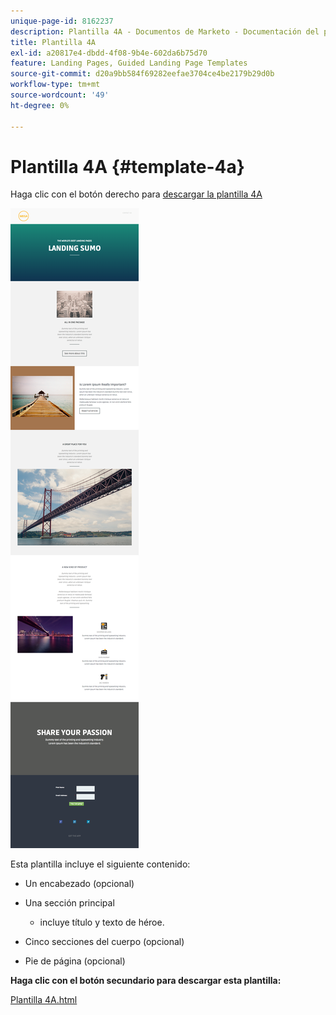 ```yaml
---
unique-page-id: 8162237
description: Plantilla 4A - Documentos de Marketo - Documentación del producto
title: Plantilla 4A
exl-id: a20817e4-dbdd-4f08-9b4e-602da6b75d70
feature: Landing Pages, Guided Landing Page Templates
source-git-commit: d20a9bb584f69282eefae3704ce4be2179b29d0b
workflow-type: tm+mt
source-wordcount: '49'
ht-degree: 0%

---
```


# Plantilla 4A {#template-4a}

Haga clic con el botón derecho para [descargar la plantilla 4A](https://experienceleague.adobe.com/landing/marketo/lp-templates/template-4a.html)

![](assets/image2015-6-29-16-3a2-3a6.png)

Esta plantilla incluye el siguiente contenido:

* Un encabezado (opcional)
* Una sección principal

   * incluye título y texto de héroe.

* Cinco secciones del cuerpo (opcional)
* Pie de página (opcional)

**Haga clic con el botón secundario para descargar esta plantilla:**

[Plantilla 4A.html](https://experienceleague.adobe.com/landing/marketo/lp-templates/template-4a.html)
